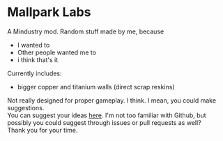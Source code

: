 # Mallpark Labs
A Mindustry mod. Random stuff made by me, because
- I wanted to
- Other people wanted me to
- i think that's it  

Currently includes:
- bigger copper and titanium walls (direct scrap reskins)

Not really designed for proper gameplay. I think. I mean, you could make suggestions.  
You can suggest your ideas [here](https://docs.google.com/document/d/1Bex6bGZH8Edi_bAxgYvtgrodqyh1-s17IsR06N01cDo/edit?usp=sharing). I'm not too familiar with Github, but possibly you could suggest through issues or pull requests as well?  
Thank you for your time.
